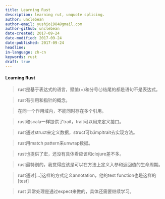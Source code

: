 ```yaml
---
title: Learning Rust
description: learning rut, unquote splicing.
author: unclebean
author-email: yushio1984@gmail.com
author-github: unclebean
date-created: 2017-09-24
date-modified: 2017-09-24
date-published: 2017-09-24
headline:
in-language: zh-cn
keywords: rust
draft: true
---
```


#### Learning Rust

> rust是基于表达式的语言，赋值(=)和分号(;)结尾的都是语句不是表达式。

> rust有引用和指针的概念。

> 在同一个作用域内，不能同时存在多个引用。

> rust和scala一样提供了trait，trait可以用来定义接口。

> rust通过struct来定义数据，struct可以impltrait去实现方法。

> rust用match pattern来unwrap数据。

> rust也提供了宏，还没有具体看应该和clojure差不多。

> rust最特别的，我觉得应该是可以在方法上定义入参和返回值的生命周期。

> rust通过[...]这样的方式定义annotation，他的test function也是这样的[test]

> rust 异常处理是通过expect来做的，具体还需要继续学习。